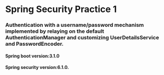 # Spring Security Practice 1
### Authentication with a username/password mechanism implemented by relaying on the default AuthenticationManager and customizing UserDetailsService and PasswordEncoder.
#### Spring boot version:3.1.0
#### Spring security version:6.1.0.
